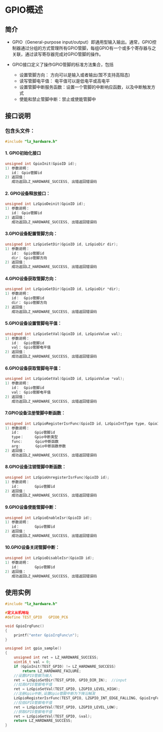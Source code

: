 # GPIO概述

## 简介

-   GPIO（General-purpose input/output）即通用型输入输出。通常，GPIO控制器通过分组的方式管理所有GPIO管脚，每组GPIO有一个或多个寄存器与之关联，通过读写寄存器完成对GPIO管脚的操作。
-   GPIO接口定义了操作GPIO管脚的标准方法集合，包括

    -   设置管脚方向： 方向可以是输入或者输出\(暂不支持高阻态\)
    -   读写管脚电平值： 电平值可以是低电平或高电平
    -   设置管脚中断服务函数：设置一个管脚的中断响应函数，以及中断触发方式
    -   使能和禁止管脚中断：禁止或使能管脚中

## 接口说明

### 包含头文件： 

```c
#include "lz_hardware.h"
```

#### 1. GPIO初始化接口

```c
unsigned int GpioInit(GpioID id);
1) 参数说明：
   id： Gpio管脚id
2) 返回值：
   成功返回LZ_HARDWARE_SUCCESS, 出错返回错误码
```

#### 2. GPIO设备释放接口：

```c
unsigned int LzGpioDeinit(GpioID id);
1) 参数说明：
   id： Gpio管脚id
2) 返回值：
   成功返回LZ_HARDWARE_SUCCESS, 出错返回错误码
```

#### 3.GPIO设备配置管脚方向：

```c
unsigned int LzGpioSetDir(GpioID id, LzGpioDir dir);
1) 参数说明：
   id：  Gpio管脚id
   dir： Gpio管脚方向
2) 返回值：
   成功返回LZ_HARDWARE_SUCCESS, 出错返回错误码
```

#### 4.GPIO设备获取管脚方向：

```c
unsigned int LzGpioGetDir(GpioID id, LzGpioDir *dir);
1) 参数说明：
   id：  Gpio管脚id
   dir： Gpio管脚方向
2) 返回值：
   成功返回LZ_HARDWARE_SUCCESS, 出错返回错误码
```

#### 5.GPIO设备设置管脚电平值：

```c
unsigned int LzGpioSetVal(GpioID id, LzGpioValue val);
1) 参数说明：
   id：  Gpio管脚id
   val： Gpio管脚电平值
2) 返回值：
   成功返回LZ_HARDWARE_SUCCESS, 出错返回错误码  
```

#### 6.GPIO设备获取管脚电平值：

```c
unsigned int LzGpioGetVal(GpioID id, LzGpioValue *val);
1) 参数说明：
   id：  Gpio管脚id
   val： Gpio管脚电平值
2) 返回值：
   成功返回LZ_HARDWARE_SUCCESS, 出错返回错误码  
```

#### 7.GPIO设备注册管脚中断函数：

```c
unsigned int LzGpioRegisterIsrFunc(GpioID id, LzGpioIntType type, GpioIsrFunc func, void *arg);
1) 参数说明：
   id：       Gpio管脚id
   type：	 Gpio中断类型
   func:      Gpio中断函数
   arg:       Gpio中断函数参数
2) 返回值：
   成功返回LZ_HARDWARE_SUCCESS, 出错返回错误码  
```

#### 8.GPIO设备注销管脚中断函数：

```c
unsigned int LzGpioUnregisterIsrFunc(GpioID id);
1) 参数说明：
   id：       Gpio管脚id
2) 返回值：
   成功返回LZ_HARDWARE_SUCCESS, 出错返回错误码  
```

#### 9.GPIO设备使能管脚中断：

```c
unsigned int LzGpioEnableIsr(GpioID id);
1) 参数说明：
   id：       Gpio管脚id
2) 返回值：
   成功返回LZ_HARDWARE_SUCCESS, 出错返回错误码  
```

#### 10.GPIO设备关闭管脚中断：

```c
unsigned int LzGpioDisableIsr(GpioID id);
1) 参数说明：
   id：       Gpio管脚id
2) 返回值：
   成功返回LZ_HARDWARE_SUCCESS, 出错返回错误码  
```

## 使用实例

```c
#include "lz_hardware.h"

#定义从机地址
#define TEST_GPIO   GPIO0_PC6

void GpioIrqFunc()
{
    printf("enter GpioIrqFunc\n");
}

unsigned int gpio_sample()
{
    unsigned int ret = LZ_HARDWARE_SUCCESS;
    uint16_t val = 0;
    if (GpioInit(TEST_GPIO) != LZ_HARDWARE_SUCCESS)
        return LZ_HARDWARE_FAILURE;
  	//设置GPIO管脚为输入
    ret = LzGpioSetDir(TEST_GPIO, GPIO_DIR_IN);  //input
    //拉高GPIO管脚电平值
    ret = LzGpioSetVal(TEST_GPIO, LZGPIO_LEVEL_HIGH);
    //注册Gpio中断,设置Gpio管脚中断为下降沿触发
    LzGpioRegisterIsrFunc(TEST_GPIO, LZGPIO_INT_EDGE_FALLING, GpioIrqFunc, NULL);
    //拉低GPIO管脚电平值
    ret = LzGpioSetVal(TEST_GPIO, LZGPIO_LEVEL_LOW);
    //获取GPIO管脚电平值
    ret = LzGpioGetVal(TEST_GPIO, &val);
    return LZ_HARDWARE_SUCCESS;
}


```

